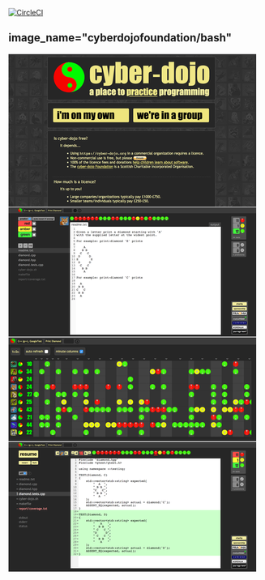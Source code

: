 
[![CircleCI](https://circleci.com/gh/cyber-dojo-languages/bash.svg?style=svg)](https://circleci.com/gh/cyber-dojo-languages/bash)

## image_name="cyberdojofoundation/bash"

![cyber-dojo.org home page](https://github.com/cyber-dojo/cyber-dojo/blob/master/shared/home_page_snapshot.png)
